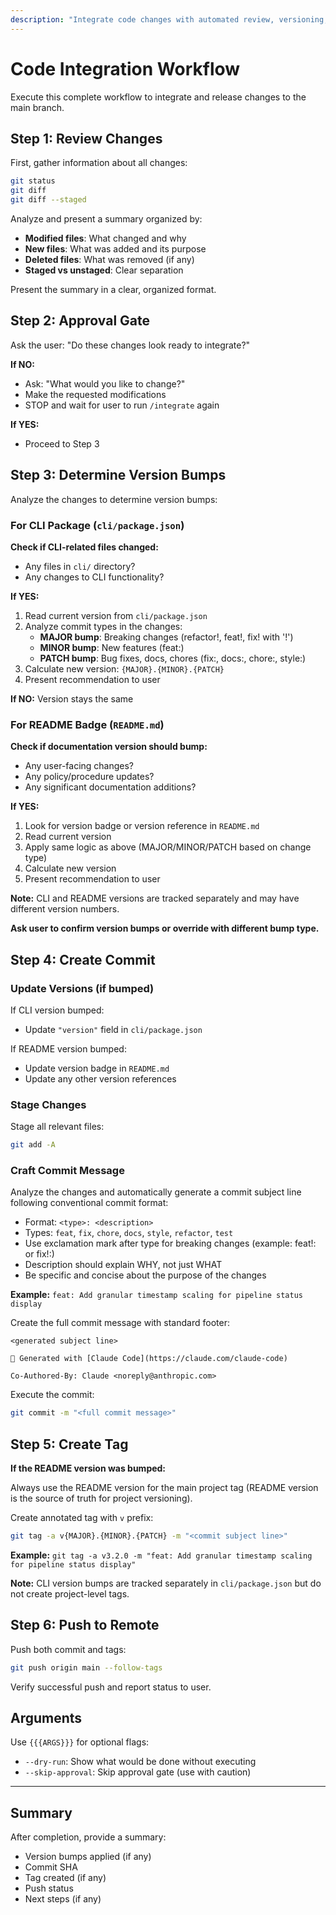 ```yaml
---
description: "Integrate code changes with automated review, versioning, commit, tag, and push"
---
```


# Code Integration Workflow

Execute this complete workflow to integrate and release changes to the main branch.

## Step 1: Review Changes

First, gather information about all changes:

```bash
git status
git diff
git diff --staged
```

Analyze and present a summary organized by:
- **Modified files**: What changed and why
- **New files**: What was added and its purpose
- **Deleted files**: What was removed (if any)
- **Staged vs unstaged**: Clear separation

Present the summary in a clear, organized format.

## Step 2: Approval Gate

Ask the user: "Do these changes look ready to integrate?"

**If NO:**
- Ask: "What would you like to change?"
- Make the requested modifications
- STOP and wait for user to run `/integrate` again

**If YES:**
- Proceed to Step 3

## Step 3: Determine Version Bumps

Analyze the changes to determine version bumps:

### For CLI Package (`cli/package.json`)

**Check if CLI-related files changed:**
- Any files in `cli/` directory?
- Any changes to CLI functionality?

**If YES:**
1. Read current version from `cli/package.json`
2. Analyze commit types in the changes:
   - **MAJOR bump**: Breaking changes (refactor!, feat!, fix! with '!')
   - **MINOR bump**: New features (feat:)
   - **PATCH bump**: Bug fixes, docs, chores (fix:, docs:, chore:, style:)
3. Calculate new version: `{MAJOR}.{MINOR}.{PATCH}`
4. Present recommendation to user

**If NO:** Version stays the same

### For README Badge (`README.md`)

**Check if documentation version should bump:**
- Any user-facing changes?
- Any policy/procedure updates?
- Any significant documentation additions?

**If YES:**
1. Look for version badge or version reference in `README.md`
2. Read current version
3. Apply same logic as above (MAJOR/MINOR/PATCH based on change type)
4. Calculate new version
5. Present recommendation to user

**Note:** CLI and README versions are tracked separately and may have different version numbers.

**Ask user to confirm version bumps or override with different bump type.**

## Step 4: Create Commit

### Update Versions (if bumped)

If CLI version bumped:
- Update `"version"` field in `cli/package.json`

If README version bumped:
- Update version badge in `README.md`
- Update any other version references

### Stage Changes

Stage all relevant files:
```bash
git add -A
```

### Craft Commit Message

Analyze the changes and automatically generate a commit subject line following conventional commit format:
- Format: `<type>: <description>`
- Types: `feat`, `fix`, `chore`, `docs`, `style`, `refactor`, `test`
- Use exclamation mark after type for breaking changes (example: feat!: or fix!:)
- Description should explain WHY, not just WHAT
- Be specific and concise about the purpose of the changes

**Example:** `feat: Add granular timestamp scaling for pipeline status display`

Create the full commit message with standard footer:

```
<generated subject line>

🤖 Generated with [Claude Code](https://claude.com/claude-code)

Co-Authored-By: Claude <noreply@anthropic.com>
```

Execute the commit:
```bash
git commit -m "<full commit message>"
```

## Step 5: Create Tag

**If the README version was bumped:**

Always use the README version for the main project tag (README version is the source of truth for project versioning).

Create annotated tag with `v` prefix:
```bash
git tag -a v{MAJOR}.{MINOR}.{PATCH} -m "<commit subject line>"
```

**Example:** `git tag -a v3.2.0 -m "feat: Add granular timestamp scaling for pipeline status display"`

**Note:** CLI version bumps are tracked separately in `cli/package.json` but do not create project-level tags.

## Step 6: Push to Remote

Push both commit and tags:
```bash
git push origin main --follow-tags
```

Verify successful push and report status to user.

## Arguments

Use `{{{ARGS}}}` for optional flags:
- `--dry-run`: Show what would be done without executing
- `--skip-approval`: Skip approval gate (use with caution)

---

## Summary

After completion, provide a summary:
- Version bumps applied (if any)
- Commit SHA
- Tag created (if any)
- Push status
- Next steps (if any)
